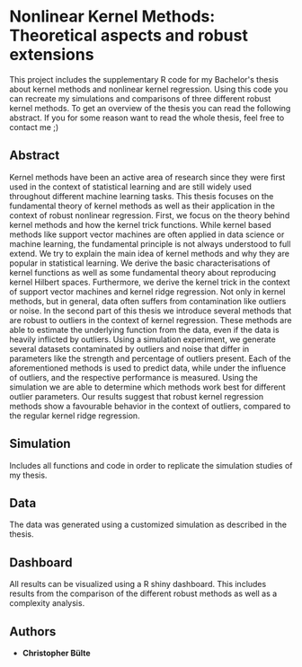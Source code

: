 # Nonlinear Kernel Methods: Theoretical aspects and robust extensions

This project includes the supplementary R code for my Bachelor's thesis about kernel methods and nonlinear kernel regression. Using this code you can recreate my simulations and comparisons of three different robust kernel methods. To get an overview of the thesis you can read the following abstract. If you for some reason want to read the whole thesis, feel free to contact me ;)

## Abstract

Kernel methods have been an active area of research since they were first used in the context of statistical learning and are still widely used throughout different machine learning tasks. This thesis focuses on the fundamental theory of kernel methods as well as their application in the context of robust nonlinear regression. First, we focus on the theory behind kernel methods and how the kernel trick functions. While kernel based methods like support vector machines are often applied in data science or machine learning, the fundamental principle is not always understood to full extend. We try to explain the main idea of kernel methods and why they are popular in statistical learning. We derive the basic characterisations of kernel functions as well as some fundamental theory about reproducing kernel Hilbert spaces. Furthermore, we derive the kernel trick in the context of support vector machines and kernel ridge regression.
Not only in kernel methods, but in general, data often suffers from contamination like outliers or noise. In the second part of this thesis we introduce several methods that are robust to outliers in the context of kernel regression. These methods are able to estimate the underlying function from the data, even if the data is heavily inflicted by outliers. Using a simulation experiment, we generate several datasets contaminated by outliers and noise that differ in parameters like the strength and percentage of outliers present. Each of the aforementioned methods is used to predict data, while under the influence of outliers, and the respective performance is measured. Using the simulation we are able to determine which methods work best for different outlier parameters. Our results suggest that robust kernel regression methods show a favourable behavior in the context of outliers, compared to the regular kernel ridge regression.

## Simulation

Includes all functions and code in order to replicate the simulation studies of my thesis.

## Data

The data was generated using a customized simulation as described in the thesis.

## Dashboard

All results can be visualized using a R shiny dashboard. This includes results from the comparison of the different robust methods as well as a complexity analysis.



## Authors

* **Christopher Bülte**
